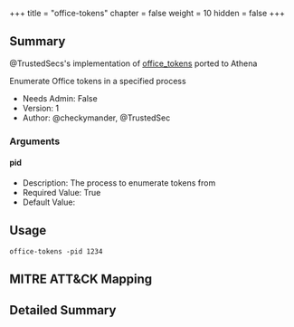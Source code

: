 +++
title = "office-tokens"
chapter = false
weight = 10
hidden = false
+++

## Summary
@TrustedSecs's implementation of [office_tokens](https://github.com/trustedsec/CS-Remote-OPs-BOF) ported to Athena

Enumerate Office tokens in a specified process

- Needs Admin: False  
- Version: 1  
- Author: @checkymander, @TrustedSec  

### Arguments


#### pid

- Description: The process to enumerate tokens from
- Required Value: True  
- Default Value:  

## Usage

```
office-tokens -pid 1234
```

## MITRE ATT&CK Mapping

## Detailed Summary
